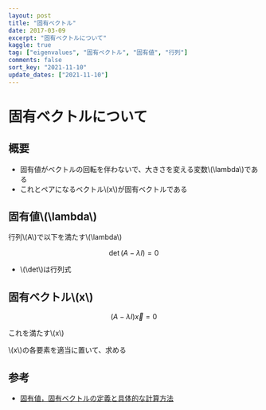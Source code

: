 ```yaml
---
layout: post
title: "固有ベクトル"
date: 2017-03-09
excerpt: "固有ベクトルについて"
kaggle: true
tag: ["eigenvalues", "固有ベクトル", "固有値", "行列"]
comments: false
sort_key: "2021-11-10"
update_dates: ["2021-11-10"]
---
```


# 固有ベクトルについて

## 概要
 - 固有値がベクトルの回転を伴わないで、大きさを変える変数\\(\lambda\\)である
 - これとペアになるベクトル\\(x\\)が固有ベクトルである

## 固有値\\(\lambda\\)

行列\\(A\\)で以下を満たす\\(\lambda\\)

$$
\det(A - \lambda I)= 0
$$

 - \\(\det\\)は行列式

## 固有ベクトル\\(x\\)

$$
(A - \lambda I) \overrightarrow{x} = 0
$$

これを満たす\\(x\\)  

\\(x\\)の各要素を適当に置いて、求める  

## 参考
 - [固有値，固有ベクトルの定義と具体的な計算方法](https://manabitimes.jp/math/1008)

<script type="text/javascript" id="MathJax-script" async
  src="https://cdn.jsdelivr.net/npm/mathjax@3/es5/tex-mml-chtml.js">
</script>